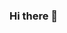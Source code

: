 ### Hi there 👋

<!--
**Eat1977/eat1977** is a ✨ _special_ ✨ repository because its `README.md` (this file) appears on your GitHub profile.

Here are some ideas to get you started:

- 🔭 I’m currently working on bootcamp.
- 🌱 I’m currently learning how to code.  I am a new software developer.
- 🤔 I’m looking for help with coding.
- 💬 Ask me about ...
- 😄 Pronouns: she/her...
- ⚡ Fun fact: ...
-->
